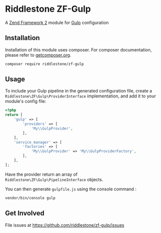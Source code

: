 # Riddlestone ZF-Gulp

A [Zend Framework 2](https://github.com/zendframework) module for [Gulp](https://gulpjs.com/) configuration

## Installation

Installation of this module uses composer. For composer documentation, please refer to
[getcomposer.org](http://getcomposer.org/).

```sh
composer require riddlestone/zf-gulp
```

## Usage

To include your Gulp pipeline in the generated configuration file, create a `Riddlestone\ZF\Gulp\ProviderInterface`
implementation, and add it to your module's config file:

```php
<?php
return [
    'gulp' => [
        'providers' => [
            'My\\GulpProvider',
        ],
    ],
    'service_manager' => [
        'factories' => [
            'My\\GulpProvider' => 'My\\GulpProviderFactory',
        ],
    ],
];
```

Have the provider return an array of `Riddlestone\ZF\Gulp\PipelineInterface` objects.

You can then generate `gulpfile.js` using the console command :
```sh
vendor/bin/console gulp
```

## Get Involved

File issues at https://github.com/riddlestone/zf-gulp/issues
